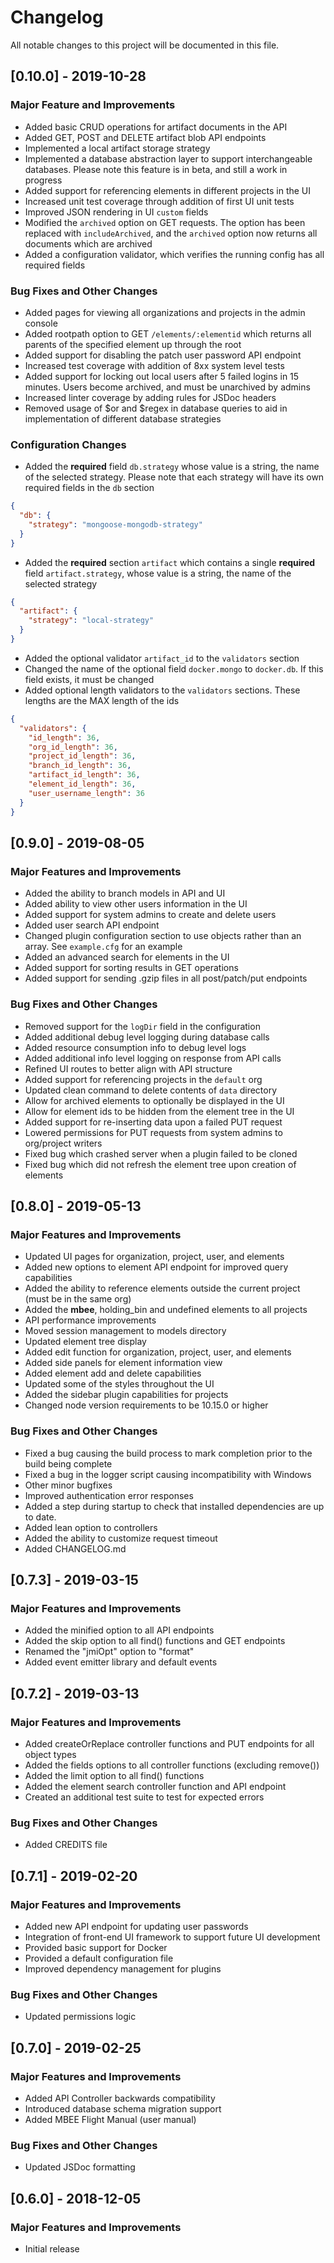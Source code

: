 # Changelog
All notable changes to this project will be documented in this file.

## [0.10.0] - 2019-10-28
### Major Feature and Improvements
* Added basic CRUD operations for artifact documents in the API
* Added GET, POST and DELETE artifact blob API endpoints
* Implemented a local artifact storage strategy
* Implemented a database abstraction layer to support interchangeable databases.
  Please note this feature is in beta, and still a work in progress
* Added support for referencing elements in different projects in the UI
* Increased unit test coverage through addition of first UI unit tests
* Improved JSON rendering in UI `custom` fields
* Modified the `archived` option on GET requests. The option has been replaced
  with `includeArchived`, and the `archived` option now returns all documents
  which are archived
* Added a configuration validator, which verifies the running config has all
  required fields
  
### Bug Fixes and Other Changes
* Added pages for viewing all organizations and projects in the admin console
* Added rootpath option to GET `/elements/:elementid` which returns all parents
  of the specified element up through the root
* Added support for disabling the patch user password API endpoint
* Increased test coverage with addition of 8xx system level tests
* Added support for locking out local users after 5 failed logins in 15 minutes.
  Users become archived, and must be unarchived by admins
* Increased linter coverage by adding rules for JSDoc headers
* Removed usage of $or and $regex in database queries to aid in implementation
  of different database strategies
  
### Configuration Changes
* Added the **required** field `db.strategy` whose value is a string, the name
  of the selected strategy. Please note that each strategy will have its own
  required fields in the `db` section
```json
{
  "db": {
    "strategy": "mongoose-mongodb-strategy"
  }
}
```
* Added the **required** section `artifact` which contains a single **required**
  field `artifact.strategy`, whose value is a string, the name of the selected
  strategy
```json
{
  "artifact": {
    "strategy": "local-strategy"
  }
}
```
* Added the optional validator `artifact_id` to the `validators` section
* Changed the name of the optional field `docker.mongo` to `docker.db`. If this
  field exists, it must be changed
* Added optional length validators to the `validators` sections. These lengths
  are the MAX length of the ids
```json
{
  "validators": {
    "id_length": 36,
    "org_id_length": 36,
    "project_id_length": 36,
    "branch_id_length": 36,
    "artifact_id_length": 36,
    "element_id_length": 36,
    "user_username_length": 36
  }
}
```

## [0.9.0] - 2019-08-05
### Major Features and Improvements
* Added the ability to branch models in API and UI
* Added ability to view other users information in the UI
* Added support for system admins to create and delete users
* Added user search API endpoint
* Changed plugin configuration section to use objects rather than an array.
  See `example.cfg` for an example
* Added an advanced search for elements in the UI
* Added support for sorting results in GET operations
* Added support for sending .gzip files in all post/patch/put endpoints

### Bug Fixes and Other Changes
* Removed support for the `logDir` field in the configuration
* Added additional debug level logging during database calls
* Added resource consumption info to debug level logs
* Added additional info level logging on response from API calls
* Refined UI routes to better align with API structure
* Added support for referencing projects in the `default` org
* Updated clean command to delete contents of `data` directory
* Allow for archived elements to optionally be displayed in the UI
* Allow for element ids to be hidden from the element tree in the UI
* Added support for re-inserting data upon a failed PUT request
* Lowered permissions for PUT requests from system admins to org/project writers
* Fixed bug which crashed server when a plugin failed to be cloned
* Fixed bug which did not refresh the element tree upon creation of elements

## [0.8.0] - 2019-05-13
### Major Features and Improvements
* Updated UI pages for organization, project, user, and elements
* Added new options to element API endpoint for improved query capabilities
* Added the ability to reference elements outside the current project
  (must be in the same org)
* Added the __mbee__, holding_bin and undefined elements to all projects
* API performance improvements
* Moved session management to models directory
* Updated element tree display
* Added edit function for organization, project, user, and elements
* Added side panels for element information view
* Added element add and delete capabilities
* Updated some of the styles throughout the UI
* Added the sidebar plugin capabilities for projects
* Changed node version requirements to be 10.15.0 or higher

### Bug Fixes and Other Changes
* Fixed a bug causing the build process to mark completion prior to the build
  being complete
* Fixed a bug in the logger script causing incompatibility with Windows
* Other minor bugfixes
* Improved authentication error responses
* Added a step during startup to check that installed dependencies are up to
  date.
* Added lean option to controllers
* Added the ability to customize request timeout
* Added CHANGELOG.md

## [0.7.3] - 2019-03-15
### Major Features and Improvements
* Added the minified option to all API endpoints
* Added the skip option to all find() functions and GET endpoints
* Renamed the "jmiOpt" option to "format"
* Added event emitter library and default events

## [0.7.2] - 2019-03-13
### Major Features and Improvements
* Added createOrReplace controller functions and PUT endpoints for all object
  types
* Added the fields options to all controller functions (excluding remove())
* Added the limit option to all find() functions
* Added the element search controller function and API endpoint
* Created an additional test suite to test for expected errors

### Bug Fixes and Other Changes
* Added CREDITS file

## [0.7.1] - 2019-02-20
### Major Features and Improvements
* Added new API endpoint for updating user passwords
* Integration of front-end UI framework to support future UI development
* Provided basic support for Docker
* Provided a default configuration file
* Improved dependency management for plugins

### Bug Fixes and Other Changes
* Updated permissions logic

## [0.7.0] - 2019-02-25
### Major Features and Improvements
* Added API Controller backwards compatibility
* Introduced database schema migration support
* Added MBEE Flight Manual (user manual)

### Bug Fixes and Other Changes
* Updated JSDoc formatting

## [0.6.0] - 2018-12-05
### Major Features and Improvements
* Initial release
